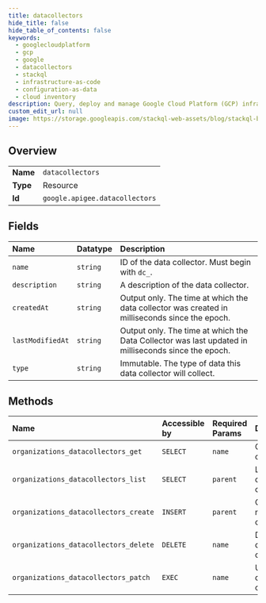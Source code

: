 ```yaml
---
title: datacollectors
hide_title: false
hide_table_of_contents: false
keywords:
  - googlecloudplatform
  - gcp
  - google
  - datacollectors
  - stackql
  - infrastructure-as-code
  - configuration-as-data
  - cloud inventory
description: Query, deploy and manage Google Cloud Platform (GCP) infrastructure and resources using SQL
custom_edit_url: null
image: https://storage.googleapis.com/stackql-web-assets/blog/stackql-blog-post-featured-image.png
---
```

  
    

## Overview
<table><tbody>
<tr><td><b>Name</b></td><td><code>datacollectors</code></td></tr>
<tr><td><b>Type</b></td><td>Resource</td></tr>
<tr><td><b>Id</b></td><td><code>google.apigee.datacollectors</code></td></tr>
</tbody></table>

## Fields
| Name | Datatype | Description |
|:-----|:---------|:------------|
| `name` | `string` | ID of the data collector. Must begin with `dc_`. |
| `description` | `string` | A description of the data collector. |
| `createdAt` | `string` | Output only. The time at which the data collector was created in milliseconds since the epoch. |
| `lastModifiedAt` | `string` | Output only. The time at which the Data Collector was last updated in milliseconds since the epoch. |
| `type` | `string` | Immutable. The type of data this data collector will collect. |
## Methods
| Name | Accessible by | Required Params | Description |
|:-----|:--------------|:----------------|:------------|
| `organizations_datacollectors_get` | `SELECT` | `name` | Gets a data collector. |
| `organizations_datacollectors_list` | `SELECT` | `parent` | Lists all data collectors. |
| `organizations_datacollectors_create` | `INSERT` | `parent` | Creates a new data collector. |
| `organizations_datacollectors_delete` | `DELETE` | `name` | Deletes a data collector. |
| `organizations_datacollectors_patch` | `EXEC` | `name` | Updates a data collector. |
